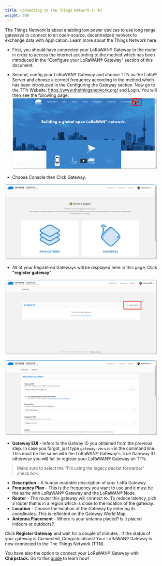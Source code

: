 ```yaml
---
title: Connecting to The Things Network (TTN)
weight: 500
---
```


The Things Network is about enabling low power devices to use long range gateways to connect to an open-source, decentralized network to exchange data with Application. Learn more about the Things Network here.

* First, you should have connected your LoRaWAN® Gateway to the router in order to access the internet according to the method which has been introduced in the “Configure your LoRaWAN® Gateway” section of this document.
* Second, config your LoRaWAN® Gateway and choose TTN as the LoRa® Server and choose a correct frequency according to the method which has been introduced in the Configuring the Gateway section.
Now go to the TTN Website: https://www.thethingsnetwork.org/ and Login. You will then see the following page:
![Figure 1: The Things Network Home Page](../images/ttn-index.png)

* Choose Console then Click Gateway.

![Figure 2: The Things Network Console Page](../images/console.png)

* All of your Registered Gateways will be displayed here in this page. Click **"register gateway"**

![Figure 3: Adding a Gateway to TTN](../images/gateway-add.png)

![Figure 4: Registering your Gateway](../images/register-gateway.png)
* **Gateway EUI** - refers to the Gatway ID you obtained from the previous step. In case you forgot, just type `gateway-version` in the command line. This must be the same with the LoRaWAN® Gateway's True Gateway ID otherwise you will fail to register your LoRaWAN® Gateway on TTN.
> Make sure to select the "I'm using the legacy packet forwarder" check box.
* **Description** - A human readable description of your LoRa Gateway.
* **Frequency Plan** - This is the frequency you want to use and it must be the same with LoRaWAN® Gateway and the LoRaWAN® Node.
* **Router** - The router this gateway will connect to. To reduce latency, pick a router that is in a region which is close to the location of the gateway.
* **Location** - Choose the location of the Gateway by entering its coordinates. This is reflected on the Gateway World Map.
* **Antenna Placement** - Where is your antenna placed? Is it placed indoors or outdoors?

Click **Register Gateway** and wait for a couple of minutes . If the status of your gateway is Connected, Congratulations! Your LoRaWAN® Gateway is now connected to the The Things Network (TTN).

You have also the option to connect your LoRaWAN® Gateway with **Chirpstack.** Go to this [guide](https://doc.rakwireless.com/rak2245-pi-hat-edition---lorawan----gateway-concentrator-module/connect-the-lora-gateway-with-chirpstack) to learn how!
